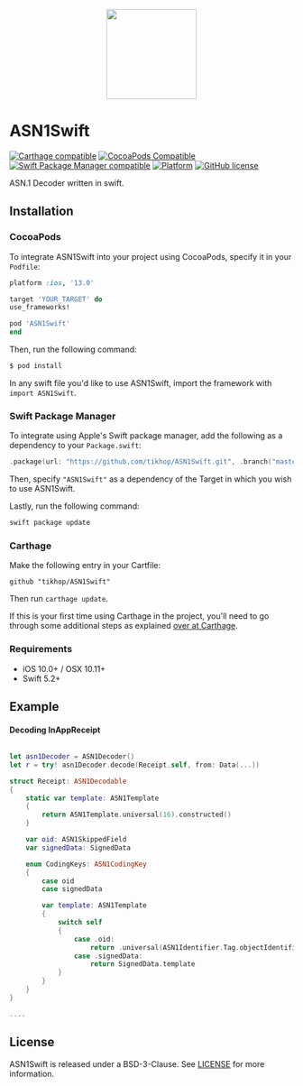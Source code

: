 <p align="center">
<img height="160" src="https://github.com/tikhop/ASN1Swift/blob/master/www/logo.png" />
</p>

# ASN1Swift

[![Carthage compatible](https://img.shields.io/badge/Carthage-compatible-4BC51D.svg?style=flat)](https://github.com/Carthage/Carthage)
[![CocoaPods Compatible](https://img.shields.io/cocoapods/v/ASN1Swift.svg)](https://cocoapods.org/pods/ASN1Swift)
[![Swift Package Manager compatible](https://img.shields.io/badge/Swift%20Package%20Manager-compatible-brightgreen.svg)](https://github.com/apple/swift-package-manager)
[![Platform](https://img.shields.io/cocoapods/p/ASN1Swift.svg?style=flat)]()
[![GitHub license](https://img.shields.io/badge/license-BSD-3-Clause-blue.svg)](https://raw.githubusercontent.com/tikhop/TPInAppReceipt/master/LICENSE)

ASN.1 Decoder written in swift. 

Installation
------------

### CocoaPods

To integrate ASN1Swift into your project using CocoaPods, specify it in your `Podfile`:

```ruby
platform :ios, '13.0'

target 'YOUR_TARGET' do
use_frameworks!

pod 'ASN1Swift'
end

```

Then, run the following command:

```bash
$ pod install
```

In any swift file you'd like to use ASN1Swift, import the framework with `import ASN1Swift`.

### Swift Package Manager

To integrate using Apple's Swift package manager, add the following as a dependency to your `Package.swift`:

```swift
.package(url: "https://github.com/tikhop/ASN1Swift.git", .branch("master"))
```

Then, specify `"ASN1Swift"` as a dependency of the Target in which you wish to use ASN1Swift.

Lastly, run the following command:
```swift
swift package update
```

### Carthage

Make the following entry in your Cartfile:

```
github "tikhop/ASN1Swift" 
```

Then run `carthage update`.

If this is your first time using Carthage in the project, you'll need to go through some additional steps as explained [over at Carthage](https://github.com/Carthage/Carthage#adding-frameworks-to-an-application).


### Requirements

- iOS 10.0+ / OSX 10.11+
- Swift 5.2+

Example
-------------

#### Decoding InAppReceipt 

```swift

let asn1Decoder = ASN1Decoder()
let r = try! asn1Decoder.decode(Receipt.self, from: Data(...))

struct Receipt: ASN1Decodable
{
    static var template: ASN1Template
    {
        return ASN1Template.universal(16).constructed()
    }

    var oid: ASN1SkippedField
    var signedData: SignedData

	enum CodingKeys: ASN1CodingKey
	{
        case oid
		case signedData

        var template: ASN1Template
        {
            switch self
            {
                case .oid:
                    return .universal(ASN1Identifier.Tag.objectIdentifier)
				case .signedData:
                    return SignedData.template
            }
        }
    }
}

....
``` 

## License

ASN1Swift is released under a BSD-3-Clause. See [LICENSE](https://github.com/tikhop/ASN1Swift/blob/master/LICENSE) for more information.
